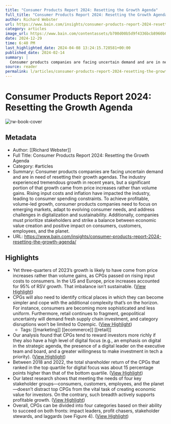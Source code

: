 ```yaml
---
title: "Consumer Products Report 2024: Resetting the Growth Agenda"
full_title: "Consumer Products Report 2024: Resetting the Growth Agenda"
author: Richard Webster
url: https://www.bain.com/insights/consumer-products-report-2024-resetting-the-growth-agenda/
category: articles
image_url: https://www.bain.com/contentassets/b700d00b5d9f4336bcb8960b0d4cfcf5/launch-card_consumer_products_report_2024_social_1200x628.png
date: 2024-12-29
time: 6:40 PM
last_highlighted_date: 2024-04-08 13:24:15.728581+00:00
published_date: 2024-02-14
summary: |
  Consumer products companies are facing uncertain demand and are in need of resetting their growth agendas. The industry experienced tremendous growth in recent years, but a significant portion of that growth came from price increases rather than volume gains. Rising input costs and inflation have impacted the industry, leading to consumer spending constraints. To achieve profitable, volume-led growth, consumer products companies need to focus on emerging markets, adapt to evolving consumer needs, and address challenges in digitalization and sustainability. Additionally, companies must prioritize stakeholders and strike a balance between economic value creation and positive impact on consumers, customers, employees, and the planet.
source: reader
permalink: l/articles/consumer-products-report-2024-resetting-the-growth-agenda
---
```

# Consumer Products Report 2024: Resetting the Growth Agenda

![rw-book-cover](https://www.bain.com/contentassets/b700d00b5d9f4336bcb8960b0d4cfcf5/launch-card_consumer_products_report_2024_social_1200x628.png)

## Metadata
- Author: [[Richard Webster]]
- Full Title: Consumer Products Report 2024: Resetting the Growth Agenda
- Category: #articles
- Summary: Consumer products companies are facing uncertain demand and are in need of resetting their growth agendas. The industry experienced tremendous growth in recent years, but a significant portion of that growth came from price increases rather than volume gains. Rising input costs and inflation have impacted the industry, leading to consumer spending constraints. To achieve profitable, volume-led growth, consumer products companies need to focus on emerging markets, adapt to evolving consumer needs, and address challenges in digitalization and sustainability. Additionally, companies must prioritize stakeholders and strike a balance between economic value creation and positive impact on consumers, customers, employees, and the planet.
- URL: https://www.bain.com/insights/consumer-products-report-2024-resetting-the-growth-agenda/

## Highlights
- Yet three-quarters of 2023’s growth is likely to have come from price increases rather than volume gains, as CPGs passed on rising input costs to consumers. In the US and Europe, price increases accounted for 95% of RSV growth. That imbalance isn’t sustainable. ([View Highlight](https://read.readwise.io/read/01htyxvx8z5ymvwqvyrcmvt4rw))
- CPGs will also need to identify critical places in which they can become simpler and cope with the additional complexity that’s on the horizon. For instance, consumers are becoming more sophisticated and less uniform. Furthermore, retail continues to fragment, geopolitical uncertainty will demand fresh supply chain investment, and category disruptions won’t be limited to Ozempic. ([View Highlight](https://read.readwise.io/read/01htyxxvz8r0tyk97cd492c22n))
    - Tags: [[marketing]] [[ecommerce]] [[retail]] 
- Our analysis found that CPGs tend to reward investors more richly if they also have a high level of digital focus (e.g., an emphasis on digital in the strategic agenda, the presence of a digital leader on the executive team and board, and a greater willingness to make investment in tech a priority). ([View Highlight](https://read.readwise.io/read/01htyxz3pwy1jw14xmqyxn4901))
- Between 2018 and 2022, the total shareholder return of the CPGs that ranked in the top quartile for digital focus was about 15 percentage points higher than that of the bottom quartile. ([View Highlight](https://read.readwise.io/read/01htyxzbxk5k9zrs6zf5n5awkt))
- Our latest research shows that meeting the needs of four key stakeholder groups—consumers, customers, employees, and the planet—doesn’t distract top CPGs from the vital task of creating economic value for investors. On the contrary, such breadth actively supports profitable growth. ([View Highlight](https://read.readwise.io/read/01htyy1zhfey1d64adndw2qgcm))
- Overall, CPGs can be divided into four categories based on their ability to succeed on both fronts: impact leaders, profit chasers, stakeholder stewards, and laggards (see Figure 4). ([View Highlight](https://read.readwise.io/read/01htyy2yfgg9dsmqgc5tp5nn4a))


